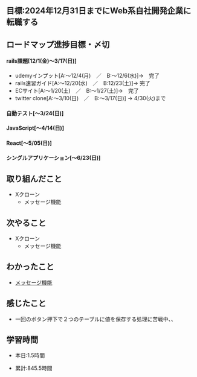 ## 目標:2024年12月31日までにWeb系自社開発企業に転職する

## ロードマップ進捗目標・〆切
#### rails課題[12/1(金)～3/17(日)]
* udemyインプット[A:～12/4(月)　／　B:～12/6(水)]→　完了
* rails速習ガイド[A:～12/20(水)　／　B:12/23(土)]→  完了
* ECサイト[A:～1/20(土)　／　B:～1/27(土)]→　完了
* twitter clone[A:～3/10(日)　／　B:～3/17(日)] → 4/30(火)まで

#### 自動テスト[～3/24(日)]
#### JavaScript[～4/14(日)]
#### React[～5/05(日)]
#### シングルアプリケーション[～6/23(日)]


## 取り組んだこと
- Xクローン
  - メッセージ機能


## 次やること
- Xクローン
  - メッセージ機能
  
## わかったこと
* [メッセージ機能](https://cherry-beat-86e.notion.site/rails-35cb11c19570427e9c34c4e9491ee134?pvs=4)


## 感じたこと
* 一回のボタン押下で２つのテーブルに値を保存する処理に苦戦中、、

## 学習時間
- 本日:1.5時間

- 累計:845.5時間